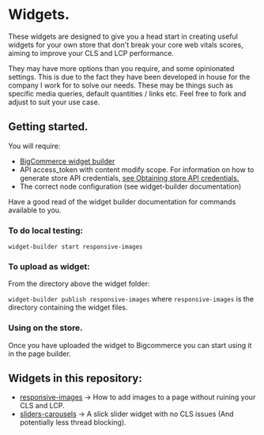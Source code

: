 # Widgets.

These widgets are designed to give you a head start in creating useful widgets for your own store that don't break your core web vitals scores, aiming to improve your CLS and LCP performance.

They may have more options than you require, and some opinionated settings. This is due to the fact they have been developed in house for the company I work for to solve our needs. These may be things such as specific media queries, default quantities / links etc. Feel free to fork and adjust to suit your use case.


## Getting started.

You will require:

- [BigCommerce widget builder](https://github.com/bigcommerce/widget-builder)
- API access_token with content modify scope. For information on how to generate store API credentials, [see Obtaining store API credentials.](https://developer.bigcommerce.com/api-docs/getting-started/authentication#obtaining-store-api-credentials)
- The correct node configuration (see widget-builder documentation)

Have a good read of the widget builder documentation for commands available to you.

### To do local testing:

`widget-builder start responsive-images`

### To upload as widget:

From the directory above the widget folder:

`widget-builder publish responsive-images` where `responsive-images` is the directory containing the widget files.


### Using on the store.

Once you have uploaded the widget to Bigcommerce you can start using it in the page builder.

## Widgets in this repository:

- [responsive-images](responsive-images/README.md) -> How to add images to a page without ruining your CLS and LCP.
- [sliders-carousels](sliders-carousels/README.md) -> A slick slider widget with no CLS issues (And potentially less thread blocking).